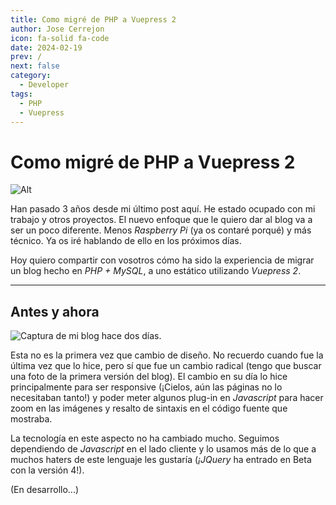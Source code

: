 ```yaml
---
title: Como migré de PHP a Vuepress 2
author: Jose Cerrejon
icon: fa-solid fa-code
date: 2024-02-19
prev: /
next: false
category:
  - Developer
tags:
  - PHP
  - Vuepress
---
```


# Como migré de PHP a Vuepress 2

![Alt](/images/2024/02/php_vue.jpg "Este es el único uso de IA que vas a ver en este artículo. Generado por DALL-E de OpenAI y modificado posteriormente.")

Han pasado 3 años desde mi último post aquí. He estado ocupado con mi trabajo y otros proyectos. El nuevo enfoque que le quiero dar al blog va a ser un poco diferente. Menos _Raspberry Pi_ (ya os contaré porqué) y más técnico. Ya os iré hablando de ello en los próximos días.

Hoy quiero compartir con vosotros cómo ha sido la experiencia de migrar un blog hecho en _PHP + MySQL_, a uno estático utilizando _Vuepress 2_.

- - -
## Antes y ahora

![Captura de mi blog hace dos días.](/images/misapuntesde_v1.5.png "Captura de mi blog hace dos días.")

Esta no es la primera vez que cambio de diseño. No recuerdo cuando fue la última vez que lo hice, pero sí que fue un cambio radical (tengo que buscar una foto de la primera versión del blog). El cambio en su día lo hice principalmente para ser responsive (¡Cielos, aún las páginas no lo necesitaban tanto!) y poder meter algunos plug-in en _Javascript_ para hacer zoom en las imágenes y resalto de sintaxis en el código fuente que mostraba.

La tecnología en este aspecto no ha cambiado mucho. Seguimos dependiendo de _Javascript_ en el lado cliente y lo usamos más de lo que a muchos haters de este lenguaje les gustaría (_¡JQuery_ ha entrado en Beta con la versión 4!).

(En desarrollo...)
